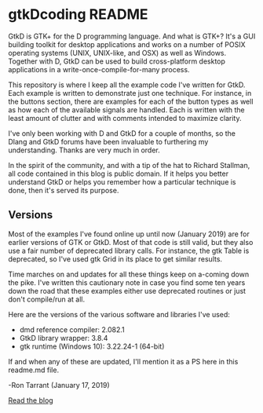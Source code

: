 # gtkDcoding README
GtkD is GTK+ for the D programming language. And what is GTK+? It's a GUI building toolkit for desktop applications and works on a number of POSIX operating systems (UNIX, UNIX-like, and OSX) as well as Windows. Together with D, GtkD can be used to build cross-platform desktop applications in a write-once-compile-for-many process.

This repository is where I keep all the example code I've written for GtkD. Each example is written to demonstrate just one technique. For instance, in the buttons section, there are examples for each of the button types as well as how each of the available signals are handled. Each is written with the least amount of clutter and with comments intended to maximize clarity.

I've only been working with D and GtkD for a couple of months, so the Dlang and GtkD forums have been invaluable to furthering my understanding. Thanks are very much in order.

In the spirit of the community, and with a tip of the hat to Richard Stallman, all code contained in this blog is public domain. If it helps you better understand GtkD or helps you remember how a particular technique is done, then it's served its purpose.

## Versions
Most of the examples I've found online up until now (January 2019) are for earlier versions of GTK or GtkD. Most of that code is still valid, but they also use a fair number of deprecated library calls. For instance, the gtk Table is deprecated, so I've used gtk Grid in its place to get similar results. 

Time marches on and updates for all these things keep on a-coming down the pike. I've written this cautionary note in case you find some ten years down the road that these examples either use deprecated routines or just don't compile/run at all.

Here are the versions of the various software and libraries I've used:

- dmd reference compiler: 2.082.1 
- GtkD library wrapper: 3.8.4
- gtk runtime (Windows 10): 3.22.24-1 (64-bit) 

If and when any of these are updated, I'll mention it as a PS here in this readme.md file.

-Ron Tarrant
(January 17, 2019)

[Read the blog](http://gtkDcoding.com)
